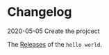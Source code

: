 # Changelog

2020-05-05 Create the projcect

The [Releases](https://github.com/n13org/hello-world-rubygems/releases) of the `hello world`.
